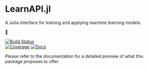 # LearnAPI.jl

A Julia interface for training and applying machine learning models.


&#x1F6A7;


[![Build Status](https://github.com/JuliaAI/LearnAPI.jl/workflows/CI/badge.svg)](https://github.com/JuliaAI/LearnAPI.jl/actions)  
[![Coverage](https://codecov.io/gh/JuliaAI/LearnAPI.jl/branch/master/graph/badge.svg)](https://codecov.io/github/JuliaAI/LearnAPI.jl?branch=master) 
[![Docs](https://img.shields.io/badge/docs-dev-blue.svg)](https://juliaai.github.io/LearnAPI.jl/dev/)

Please refer to the documentation for a detailed preview of what this package proposes to
offer.


